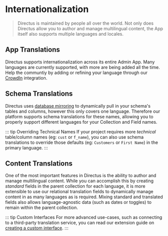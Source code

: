 # Internationalization

> Directus is maintained by people all over the world. Not only does Directus allow you to author
> and manage multilingual content, the App itself also supports multiple languages and locales.

## App Translations

Directus supports internationalization across its entire Admin App. Many languages are currently
supported, with more are being added all the time. Help the communtiy by adding or refining your
language through our [CrowdIn](https://locales.directus.io/) integration.

## Schema Translations

Directus uses [database mirroring](#) to dynamically pull in your schema's tables and columns,
however this only covers one language. Therefore our platform supports schema translations for these
names, allowing you to properly support different languages for your Collection and Field names.

::: tip Overriding Technical Names If your project requires more _technical_ table/column names (eg:
`cust` or `f_name`), you can also use schema translations to override those defaults (eg:
`Customers` or `First Name`) in the primary language. :::

## Content Translations

One of the most important features in Directus is the ability to author and manage multilingual
content. While you can accomplish this by creating _standard_ fields in the parent collection for
each language, it is more extensible to use our relational translation fields to dynamically manage
content in as many languages as is required. Mixing standard and translated fields also allows
language-agnostic data (such as dates or toggles) to remain within the parent collection.

::: tip Custom Interfaces For more advanced use-cases, such as connecting to a third-party
translation service, you can read our extension guide on
[creating a custom interface](/guides/extensions/interfaces). :::
